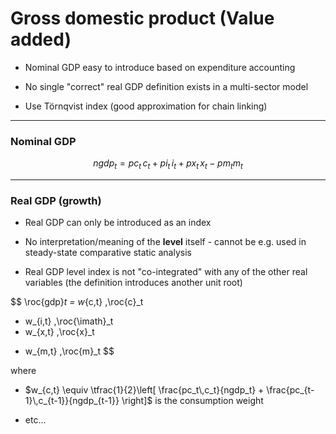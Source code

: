# Gross domestic product (Value added)

* Nominal GDP easy to introduce based on expenditure accounting

* No single "correct" real GDP definition exists in a multi-sector model

* Use Törnqvist index (good approximation for chain linking)

---

### Nominal GDP

$$
ngdp_t = 
pc_t \, c_t + pi_t\,i_t + px_t \, x_t - pm_t m_t
$$

---

### Real GDP (growth)

* Real GDP can only be introduced as an index

* No interpretation/meaning of the **level** itself - cannot be e.g. used in
  steady-state comparative static analysis

* Real GDP level index is not "co-integrated" with any of the other real
  variables (the definition introduces another unit root)

$$
\roc{gdp}_t = 
w_{c,t} \,\roc{c}_t
+ w_{i,t} \,\roc{\imath}_t
+ w_{x,t} \,\roc{x}_t
- w_{m,t} \,\roc{m}_t
$$

where 

* $w_{c,t} \equiv \tfrac{1}{2}\left[
\frac{pc_t\,c_t}{ngdp_t} +
\frac{pc_{t-1}\,c_{t-1}}{ngdp_{t-1}}
\right]$
is the consumption weight 

* etc...

